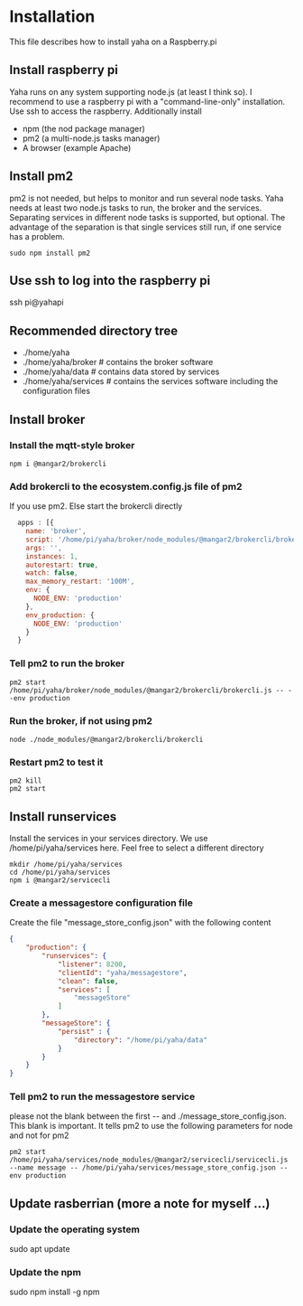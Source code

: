 # Installation

This file describes how to install yaha on a Raspberry.pi

## Install raspberry pi

Yaha runs on any system supporting node.js (at least I think so). I recommend to use a raspberry pi with a "command-line-only" installation. Use ssh to access the raspberry. Additionally install

- npm (the nod package manager)
- pm2 (a multi-node.js tasks manager)
- A browser (example Apache)

## Install pm2

pm2 is not needed, but helps to monitor and run several node tasks. Yaha needs at least two node.js tasks to run, the broker and the services. Separating services in different node tasks is supported, but optional. The advantage of the separation is that single services still run, if one service has a problem.

```Script
sudo npm install pm2
```

## Use ssh to log into the raspberry pi

ssh pi@yahapi

## Recommended directory tree

- ./home/yaha
- ./home/yaha/broker    # contains the broker software
- ./home/yaha/data      # contains data stored by services
- ./home/yaha/services  # contains the services software including the configuration files

## Install broker

### Install the mqtt-style broker

```script
npm i @mangar2/brokercli
```

### Add brokercli to the ecosystem.config.js file of pm2

If you use pm2. Else start the brokercli directly

```JavaScript
  apps : [{
    name: 'broker',
    script: '/home/pi/yaha/broker/node_modules/@mangar2/brokercli/brokercli.js',
    args: '',
    instances: 1,
    autorestart: true,
    watch: false,
    max_memory_restart: '100M',
    env: {
      NODE_ENV: 'production'
    },
    env_production: {
      NODE_ENV: 'production'
    }
  }
```

### Tell pm2 to run the broker

```script
pm2 start /home/pi/yaha/broker/node_modules/@mangar2/brokercli/brokercli.js -- --env production
```

### Run the broker, if not using pm2

```script
node ./node_modules/@mangar2/brokercli/brokercli
```

### Restart pm2 to test it

```script
pm2 kill
pm2 start
```

## Install runservices

Install the services in your services directory. We use /home/pi/yaha/services here. Feel free to select a different directory

```script
mkdir /home/pi/yaha/services
cd /home/pi/yaha/services
npm i @mangar2/servicecli
```

### Create a messagestore configuration file

Create the file "message_store_config.json" with the following content

```JSON
{
    "production": {
        "runservices": {
            "listener": 8200,
            "clientId": "yaha/messagestore",
            "clean": false,
            "services": [
                "messageStore"
            ]
        },
        "messageStore": {
            "persist" : {
                "directory": "/home/pi/yaha/data"
            }
        }
    }
}
```

### Tell pm2 to run the messagestore service

please not the blank between the first -- and ./message_store_config.json. This blank is important. It tells pm2 to use the following parameters for node and not for pm2

```script
pm2 start /home/pi/yaha/services/node_modules/@mangar2/servicecli/servicecli.js --name message -- /home/pi/yaha/services/message_store_config.json --env production
```

## Update rasberrian (more a note for myself ...)

### Update the operating system

sudo apt update

### Update the npm

sudo npm install -g npm

